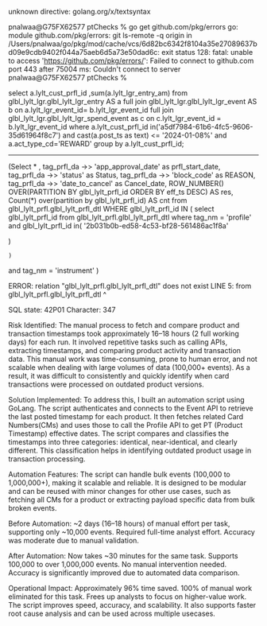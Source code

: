 unknown directive: golang.org/x/textsyntax




pnalwaa@G75FX62577 ptChecks % go get github.com/pkg/errors
go: module github.com/pkg/errors: git ls-remote -q origin in /Users/pnalwaa/go/pkg/mod/cache/vcs/6d82bc6342f8104a35e27089637bd09e9cdb9402f044a75aeb6d5a73e50dad6c: exit status 128:
        fatal: unable to access 'https://github.com/pkg/errors/': Failed to connect to github.com port 443 after 75004 ms: Couldn't connect to server
pnalwaa@G75FX62577 ptChecks % 
















select a.lylt_cust_prfl_id ,sum(a.lylt_lgr_entry_am)
from glbl_lylt_lgr.glbl_lylt_lgr_entry AS a
full join glbl_lylt_lgr.glbl_lylt_lgr_event AS b
on a.lylt_lgr_event_id= b.lylt_lgr_event_id
full join glbl_lylt_lgr.glbl_lylt_lgr_spend_event as c
on c.lylt_lgr_event_id = b.lylt_lgr_event_id
where a.lylt_cust_prfl_id in('a5df7984-61b6-4fc5-9606-35d61964f8c7')
and cast(a.post_ts as text) <= '2024-01-08%'
and a.act_type_cd='REWARD'
group by a.lylt_cust_prfl_id;




--------------





(Select * , tag_prfl_da ->> 'app_approval_date' as prfl_start_date, tag_prfl_da ->> 'status' as Status, tag_prfl_da ->> 'block_code' as REASON, tag_prfl_da ->> 'date_to_cancel' as Cancel_date, ROW_NUMBER()
				OVER(PARTITION BY glbl_lylt_prfl_id 
					 ORDER BY eff_ts DESC) AS res,
				Count(*) over(partition by glbl_lylt_prfl_id) AS cnt
	from glbl_lylt_prfl.glbl_lylt_prfl_dtl
	WHERE glbl_lylt_prfl_id IN (
		select glbl_lylt_prfl_id from glbl_lylt_prfl.glbl_lylt_prfl_dtl
	where tag_nm = 'profile'
	and glbl_lylt_prfl_id in( '2b031b0b-ed58-4c53-bf28-561486ac1f8a'

)
		
	)
and tag_nm = 'instrument' )



ERROR:  relation "glbl_lylt_prfl.glbl_lylt_prfl_dtl" does not exist
LINE 5:  from glbl_lylt_prfl.glbl_lylt_prfl_dtl
              ^ 

SQL state: 42P01
Character: 347















Risk Identified: 
The manual process to fetch and compare product and transaction timestamps took approximately 16–18 hours (2 full working days) for each run. It involved repetitive tasks such as calling APIs, extracting timestamps, and comparing product activity and transaction data. This manual work was time-consuming, prone to human error, and not scalable when dealing with large volumes of data (100,000+ events). As a result, it was difficult to consistently and quickly identify when card transactions were processed on outdated product versions.  

Solution Implemented: 
To address this, I built an automation script using GoLang. The script authenticates and connects to the Event API to retrieve the last posted timestamp for each product. It then fetches related Card Numbers(CMs) and uses those to call the Profile API to get PT (Product Timestamp) effective dates. The script compares and classifies the timestamps into three categories: identical, near-identical, and clearly different. This classification helps in identifying outdated product usage in transaction processing.

Automation Features: 
The script can handle bulk events (100,000 to 1,000,000+), making it scalable and reliable. It is designed to be modular and can be reused with minor changes for other use cases, such as fetching all CMs for a product or extracting payload specific data from bulk broken events.

Before Automation: 
~2 days (16–18 hours) of manual effort per task, supporting only ~10,000 events. Required full-time analyst effort. Accuracy was moderate due to manual validation.

After Automation: 
Now takes ~30 minutes for the same task. Supports 100,000 to over 1,000,000 events. No manual intervention needed. Accuracy is significantly improved due to automated data comparison.

Operational Impact: 
Approximately 96% time saved. 100% of manual work eliminated for this task. Frees up analysts to focus on higher-value work. The script improves speed, accuracy, and scalability. It also supports faster root cause analysis and can be used across multiple usecases.
